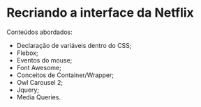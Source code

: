 # Recriando a interface da Netflix

Conteúdos abordados:

- Declaração de variáveis dentro do CSS;
- Flebox;
- Eventos do mouse;
- Font Awesome;
- Conceitos de Container/Wrapper;
- Owl Carousel 2;
- Jquery;
- Media Queries.